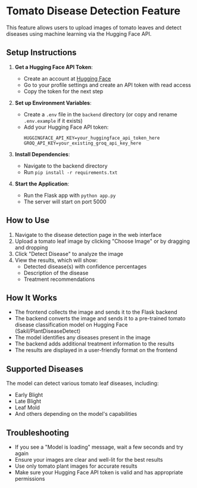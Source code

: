 # Tomato Disease Detection Feature

This feature allows users to upload images of tomato leaves and detect diseases using machine learning via the Hugging Face API.

## Setup Instructions

1. **Get a Hugging Face API Token**:
   - Create an account at [Hugging Face](https://huggingface.co/)
   - Go to your profile settings and create an API token with read access
   - Copy the token for the next step

2. **Set up Environment Variables**:
   - Create a `.env` file in the `backend` directory (or copy and rename `.env.example` if it exists)
   - Add your Hugging Face API token:
     ```
     HUGGINGFACE_API_KEY=your_huggingface_api_token_here
     GROQ_API_KEY=your_existing_groq_api_key_here
     ```

3. **Install Dependencies**:
   - Navigate to the backend directory
   - Run `pip install -r requirements.txt`

4. **Start the Application**:
   - Run the Flask app with `python app.py`
   - The server will start on port 5000

## How to Use

1. Navigate to the disease detection page in the web interface
2. Upload a tomato leaf image by clicking "Choose Image" or by dragging and dropping
3. Click "Detect Disease" to analyze the image
4. View the results, which will show:
   - Detected disease(s) with confidence percentages
   - Description of the disease
   - Treatment recommendations

## How It Works

- The frontend collects the image and sends it to the Flask backend
- The backend converts the image and sends it to a pre-trained tomato disease classification model on Hugging Face (Sakil/PlantDiseaseDetect)
- The model identifies any diseases present in the image
- The backend adds additional treatment information to the results
- The results are displayed in a user-friendly format on the frontend

## Supported Diseases

The model can detect various tomato leaf diseases, including:
- Early Blight
- Late Blight
- Leaf Mold
- And others depending on the model's capabilities

## Troubleshooting

- If you see a "Model is loading" message, wait a few seconds and try again
- Ensure your images are clear and well-lit for the best results
- Use only tomato plant images for accurate results
- Make sure your Hugging Face API token is valid and has appropriate permissions 